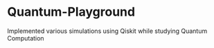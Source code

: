 # Quantum-Playground
Implemented various simulations using Qiskit while studying Quantum Computation
